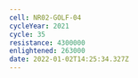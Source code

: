 ```yaml
---
cell: NR02-GOLF-04
cycleYear: 2021
cycle: 35
resistance: 4300000
enlightened: 263000
date: 2022-01-02T14:25:34.327Z
---
```

